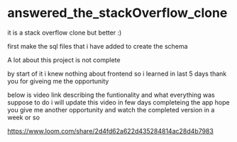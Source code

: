 # answered_the_stackOverflow_clone
it is a stack overflow clone but better :)


first make the sql files that i have added to create the schema


A lot about this project is not complete

by start of it i knew nothing about frontend so i learned in last 5 days thank you for giveing me the opportunity

below is video link describing the funtionality and what everything was suppose to do i will update this video in few days completeing the app
hope you give me another opportunity and watch the completed version in a week or so

https://www.loom.com/share/2d4fd62a622d435284814ac28d4b7983
